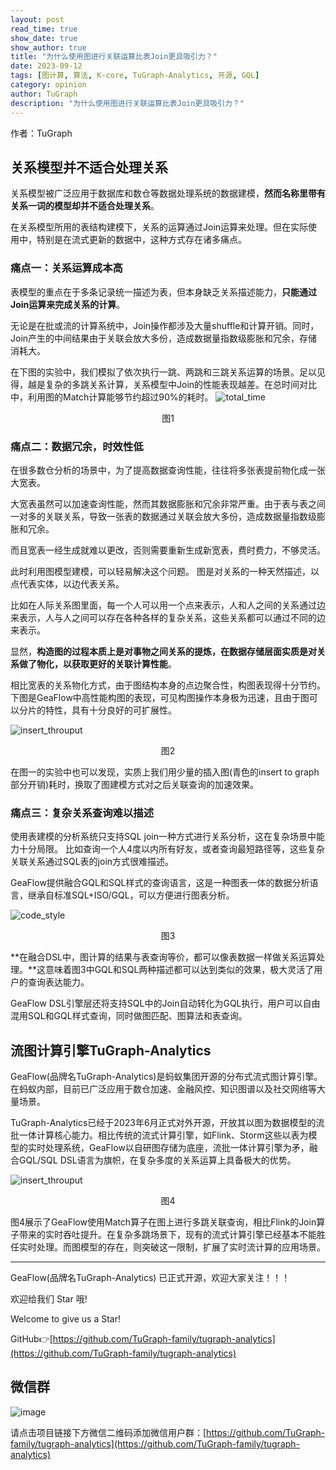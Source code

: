 ```yaml
---
layout: post
read_time: true
show_date: true
show_author: true
title: "为什么使用图进行关联运算比表Join更具吸引力？"
date: 2023-09-12
tags: [图计算, 算法, K-core, TuGraph-Analytics, 开源, GQL]
category: opinion
author: TuGraph
description: "为什么使用图进行关联运算比表Join更具吸引力？"
---
```


作者：TuGraph

## 关系模型并不适合处理关系

关系模型被广泛应用于数据库和数仓等数据处理系统的数据建模，**然而名称里带有关系一词的模型却并不适合处理关系**。

在关系模型所用的表结构建模下，关系的运算通过Join运算来处理。但在实际使用中，特别是在流式更新的数据中，这种方式存在诸多痛点。

### 痛点一：关系运算成本高

表模型的重点在于多条记录统一描述为表，但本身缺乏关系描述能力，**只能通过Join运算来完成关系的计算**。

无论是在批或流的计算系统中，Join操作都涉及大量shuffle和计算开销。同时，Join产生的中间结果由于关联会放大多份，造成数据量指数级膨胀和冗余，存储消耗大。

在下图的实验中，我们模拟了依次执行一跳、两跳和三跳关系运算的场景。足以见得，越是复杂的多跳关系计算，关系模型中Join的性能表现越差。在总时间对比中，利用图的Match计算能够节约超过90%的耗时。
![total_time](../../../../assets/images/posts/20230906/vs_join_total_time_cn.jpg)
<center>图1</center>

### 痛点二：数据冗余，时效性低

在很多数仓分析的场景中，为了提高数据查询性能，往往将多张表提前物化成一张大宽表。

大宽表虽然可以加速查询性能，然而其数据膨胀和冗余非常严重。由于表与表之间一对多的关联关系，导致一张表的数据通过关联会放大多份，造成数据量指数级膨胀和冗余。

而且宽表一经生成就难以更改，否则需要重新生成新宽表，费时费力，不够灵活。

此时利用图模型建模，可以轻易解决这个问题。 图是对关系的一种天然描述，以点代表实体，以边代表关系。

比如在人际关系图里面，每一个人可以用一个点来表示，人和人之间的关系通过边来表示，人与人之间可以存在各种各样的复杂关系，这些关系都可以通过不同的边来表示。

显然，**构造图的过程本质上是对事物之间关系的提炼，在数据存储层面实质是对关系做了物化，以获取更好的关联计算性能**。

相比宽表的关系物化方式，由于图结构本身的点边聚合性，构图表现得十分节约。 下图是GeaFlow中高性能构图的表现，可见构图操作本身极为迅速，且由于图可以分片的特性，具有十分良好的可扩展性。

![insert_throuput](../../../../assets/images/posts/20230906/insert_throuput_cn.jpg)
<center>图2</center>

在图一的实验中也可以发现，实质上我们用少量的插入图(青色的insert to graph部分开销)耗时，换取了图建模方式对之后关联查询的加速效果。


### 痛点三：复杂关系查询难以描述

使用表建模的分析系统只支持SQL join一种方式进行关系分析，这在复杂场景中能力十分局限。 比如查询一个人4度以内所有好友，或者查询最短路径等，这些复杂关联关系通过SQL表的join方式很难描述。

GeaFlow提供融合GQL和SQL样式的查询语言，这是一种图表一体的数据分析语言，继承自标准SQL+ISO/GQL，可以方便进行图表分析。

![code_style](../../../../assets/images/posts/20230906/code_style.jpg)
<center>图3</center>

**在融合DSL中，图计算的结果与表查询等价，都可以像表数据一样做关系运算处理。**这意味着图3中GQL和SQL两种描述都可以达到类似的效果，极大灵活了用户的查询表达能力。

GeaFlow DSL引擎层还将支持SQL中的Join自动转化为GQL执行，用户可以自由混用SQL和GQL样式查询，同时做图匹配、图算法和表查询。

## 流图计算引擎TuGraph-Analytics

GeaFlow(品牌名TuGraph-Analytics)是蚂蚁集团开源的分布式流式图计算引擎。在蚂蚁内部，目前已广泛应用于数仓加速、金融风控、知识图谱以及社交网络等大量场景。

TuGraph-Analytics已经于2023年6月正式对外开源，开放其以图为数据模型的流批一体计算核心能力。相比传统的流式计算引擎，如Flink、Storm这些以表为模型的实时处理系统，GeaFlow以自研图存储为底座，流批一体计算引擎为矛，融合GQL/SQL DSL语言为旗帜，在复杂多度的关系运算上具备极大的优势。


![insert_throuput](../../../../assets/images/posts/20230906/query_throuput_cn.jpg)
<center>图4</center>

图4展示了GeaFlow使用Match算子在图上进行多跳关联查询，相比Flink的Join算子带来的实时吞吐提升。在复杂多跳场景下，现有的流式计算引擎已经基本不能胜任实时处理。而图模型的存在，则突破这一限制，扩展了实时流计算的应用场景。

------------------------

GeaFlow(品牌名TuGraph-Analytics) 已正式开源，欢迎大家关注！！！

欢迎给我们 Star 哦!

Welcome to give us a Star!

GitHub👉[https://github.com/TuGraph-family/tugraph-analytics](https://github.com/TuGraph-family/tugraph-analytics)

## 微信群
![image](../../../../assets/images/wechat.png)

请点击项目链接下方微信二维码添加微信用户群：[https://github.com/TuGraph-family/tugraph-analytics](https://github.com/TuGraph-family/tugraph-analytics)
